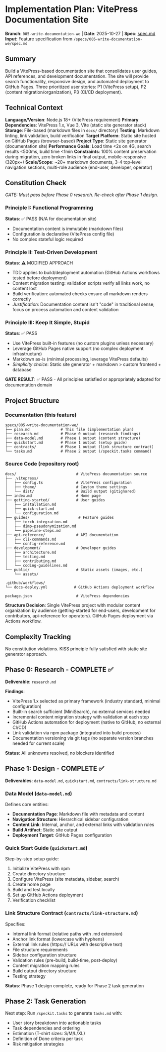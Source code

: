 # Implementation Plan: VitePress Documentation Site

**Branch**: `005-write-documentation-we` | **Date**: 2025-10-27 | **Spec**: [spec.md](spec.md)
**Input**: Feature specification from `/specs/005-write-documentation-we/spec.md`

## Summary

Build a VitePress-based documentation site that consolidates user guides, API references, and development documentation. The site will provide search functionality, responsive design, and automated deployment to GitHub Pages. Three prioritized user stories: P1 (VitePress setup), P2 (content migration/organization), P3 (CI/CD deployment).

## Technical Context

**Language/Version**: Node.js 18+ (VitePress requirement)
**Primary Dependencies**: VitePress 1.x, Vue 3, Vite (static site generator stack)
**Storage**: File-based (markdown files in `docs/` directory)
**Testing**: Markdown linting, link validation, build verification
**Target Platform**: Static site hosted on GitHub Pages (browser-based)
**Project Type**: Static site generator (documentation site)
**Performance Goals**: Load time <2s on 4G, search results <500ms, build time <1min
**Constraints**: 100% content preservation during migration, zero broken links in final output, mobile-responsive (320px+)
**Scale/Scope**: ~20+ markdown documents, 3-4 top-level navigation sections, multi-role audience (end-user, developer, operator)

## Constitution Check

*GATE: Must pass before Phase 0 research. Re-check after Phase 1 design.*

### Principle I: Functional Programming
**Status**: ✅ PASS (N/A for documentation site)
- Documentation content is immutable (markdown files)
- Configuration is declarative (VitePress config file)
- No complex stateful logic required

### Principle II: Test-Driven Development
**Status**: ⚠️ MODIFIED APPROACH
- TDD applies to build/deployment automation (GitHub Actions workflows tested before deployment)
- Content migration testing: validation scripts verify all links work, no content lost
- Build verification: automated checks ensure all markdown renders correctly
- *Justification*: Documentation content isn't "code" in traditional sense; focus on process automation and content validation

### Principle III: Keep It Simple, Stupid
**Status**: ✅ PASS
- Use VitePress built-in features (no custom plugins unless necessary)
- Leverage GitHub Pages native support (no complex deployment infrastructure)
- Markdown as-is (minimal processing, leverage VitePress defaults)
- *Simplicity choice*: Static site generator + markdown > custom frontend + database

**GATE RESULT**: ✅ PASS - All principles satisfied or appropriately adapted for documentation domain

## Project Structure

### Documentation (this feature)

```
specs/005-write-documentation-we/
├── plan.md              # This file (implementation plan)
├── research.md          # Phase 0 output (research findings)
├── data-model.md        # Phase 1 output (content structure)
├── quickstart.md        # Phase 1 output (setup guide)
├── contracts/           # Phase 1 output (link structure contract)
└── tasks.md             # Phase 2 output (/speckit.tasks command)
```

### Source Code (repository root)

```
docs/                           # VitePress documentation source
├── .vitepress/
│   ├── config.ts               # VitePress configuration
│   ├── theme/                  # Custom theme settings
│   └── dist/                   # Build output (gitignored)
├── index.md                    # Home page
├── getting-started/            # User guides
│   ├── installation.md
│   ├── quick-start.md
│   └── configuration.md
├── guides/                      # Feature guides
│   ├── torch-integration.md
│   ├── dimp-pseudonymization.md
│   └── pipeline-steps.md
├── api-reference/              # API documentation
│   ├── cli-commands.md
│   └── config-reference.md
├── development/                # Developer guides
│   ├── architecture.md
│   ├── testing.md
│   ├── contributing.md
│   └── coding-guidelines.md
└── public/                     # Static assets (images, etc.)
    └── assets/

.github/workflows/
└── docs-deploy.yml            # GitHub Actions deployment workflow

package.json                    # VitePress dependencies
```

**Structure Decision**: Single VitePress project with modular content organization by audience (getting-started for end-users, development for contributors, api-reference for operators). GitHub Pages deployment via Actions workflow.

## Complexity Tracking

No constitution violations. KISS principle fully satisfied with static site generator approach.

## Phase 0: Research - COMPLETE ✅

**Deliverable**: `research.md`

**Findings**:
- VitePress 1.x selected as primary framework (industry standard, minimal configuration)
- Built-in search sufficient (MiniSearch), no external services needed
- Incremental content migration strategy with validation at each step
- GitHub Actions automation for deployment (native to GitHub, no external CI/CD)
- Link validation via npm package (integrated into build process)
- Documentation versioning via git tags (no separate version branches needed for current scale)

**Status**: All unknowns resolved, no blockers identified

## Phase 1: Design - COMPLETE ✅

**Deliverables**: `data-model.md`, `quickstart.md`, `contracts/link-structure.md`

### Data Model (`data-model.md`)
Defines core entities:
- **Documentation Page**: Markdown file with metadata and content
- **Navigation Structure**: Hierarchical sidebar configuration
- **Content Link**: Internal, anchor, and external links with validation rules
- **Build Artifact**: Static site output
- **Deployment Target**: GitHub Pages configuration

### Quick Start Guide (`quickstart.md`)
Step-by-step setup guide:
1. Initialize VitePress with npm
2. Create directory structure
3. Configure VitePress (site metadata, sidebar, search)
4. Create home page
5. Build and test locally
6. Set up GitHub Actions deployment
7. Verification checklist

### Link Structure Contract (`contracts/link-structure.md`)
Specifies:
- Internal link format (relative paths with .md extension)
- Anchor link format (lowercase with hyphens)
- External link rules (https:// URLs with descriptive text)
- File structure requirements
- Sidebar configuration structure
- Validation rules (pre-build, build-time, post-deploy)
- Content migration mapping rules
- Build output directory structure
- Testing strategy

**Status**: Phase 1 design complete, ready for Phase 2 task generation

## Phase 2: Task Generation

Next step: Run `/speckit.tasks` to generate `tasks.md` with:
- User story breakdown into actionable tasks
- Task dependencies and ordering
- Estimation (T-shirt sizes: S/M/L/XL)
- Definition of Done criteria per task
- Risk mitigation strategies

